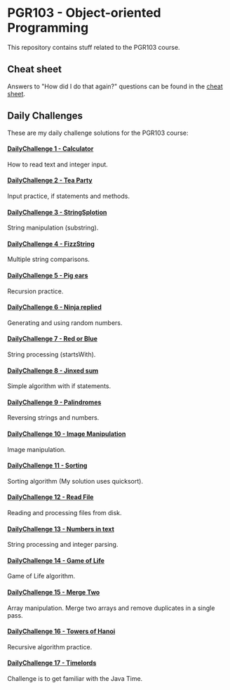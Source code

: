 PGR103 - Object-oriented Programming
====================================

This repository contains stuff related to the PGR103 course.

Cheat sheet
-----------

Answers to "How did I do that again?" questions can be found in the [cheat sheet](cheet_sheet.md).

Daily Challenges
----------------

These are my daily challenge solutions for the PGR103 course:

#### [DailyChallenge 1 - Calculator](DailyChallenge01.java)
How to read text and integer input.

#### [DailyChallenge 2 - Tea Party](DailyChallenge02.java)
Input practice, if statements and methods.

#### [DailyChallenge 3 - StringSplotion](DailyChallenge03.java)
String manipulation (substring).

#### [DailyChallenge 4 - FizzString](DailyChallenge04.java)
Multiple string comparisons.

#### [DailyChallenge 5 - Pig ears](DailyChallenge05.java)
Recursion practice.

#### [DailyChallenge 6 - Ninja replied](DailyChallenge06.java)
Generating and using random numbers.

#### [DailyChallenge 7 - Red or Blue](DailyChallenge07.java)
String processing (startsWith).

#### [DailyChallenge 8 - Jinxed sum](DailyChallenge08.java)
Simple algorithm with if statements.

#### [DailyChallenge 9 - Palindromes](DailyChallenge09.java)
Reversing strings and numbers.

#### [DailyChallenge 10 - Image Manipulation](DailyChallenge10.java)
Image manipulation.

#### [DailyChallenge 11 - Sorting](DailyChallenge11.java)
Sorting algorithm (My solution uses quicksort).

#### [DailyChallenge 12 - Read File](DailyChallenge12.java)
Reading and processing files from disk.

#### [DailyChallenge 13 - Numbers in text](DailyChallenge13.java)
String processing and integer parsing.

#### [DailyChallenge 14 - Game of Life](DailyChallenge14.java)
Game of Life algorithm.

#### [DailyChallenge 15 - Merge Two](DailyChallenge15.java)
Array manipulation. Merge two arrays and remove duplicates in a single pass.

#### [DailyChallenge 16 - Towers of Hanoi](DailyChallenge16.java)
Recursive algorithm practice.

#### [DailyChallenge 17 - Timelords](DailyChallenge17.java)
Challenge is to get familiar with the Java Time.

